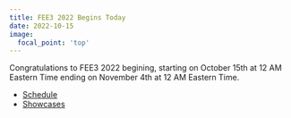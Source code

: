 ```yaml
---
title: FEE3 2022 Begins Today
date: 2022-10-15
image:
  focal_point: 'top'
---
```


Congratulations to FEE3 2022 begining, starting on October 15th at 12 AM Eastern Time ending on November 4th at 12 AM Eastern Time.

<!--more-->

- [Schedule](https://feuniverse.us/t/fee3-2022-schedule-announcement/17693)
- [Showcases](https://www.youtube.com/watch?v=U92PpJjDZBY&list=PLumHgV7XNP6_Bmsovc31_sz5rd6wxlNXN)
